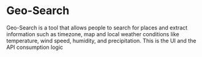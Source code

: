 # Geo-Search
Geo-Search is a tool that allows people to search for places and extract information such as timezone, map and local weather conditions like temperature, wind speed, humidity, and precipitation. This is the UI and the API consumption logic
